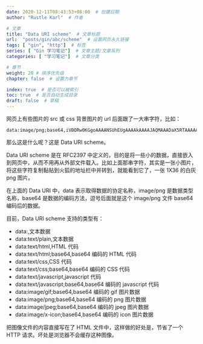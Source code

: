 ```yaml
---
date: 2020-12-11T08:43:53+08:00  # 创建日期
author: "Rustle Karl"  # 作者

# 文章
title: "Data URI scheme"  # 文章标题
url:  "posts/gin/abc/scheme"  # 设置网页永久链接
tags: [ "gin", "http"]  # 标签
series: [ "Gin 学习笔记"]  # 文章主题/文章系列
categories: [ "学习笔记"]  # 文章分类

# 章节
weight: 20 # 排序优先级
chapter: false  # 设置为章节

index: true  # 是否可以被索引
toc: true  # 是否自动生成目录
draft: false  # 草稿
---
```


网页上有些图片的 src 或 css 背景图片的 url 后面跟了一大串字符，比如：

```base64
data:image/png;base64,iVBORw0KGgoAAAANSUhEUgAAAAkAAAAJAQMAAADaX5RTAAAAA3NCSVQICAjb4U/gAAAABlBMVEX///+ZmZmOUEqyAAAAAnRSTlMA/1uRIrUAAAAJcEhZcwAACusAAArrAYKLDVoAAAAWdEVYdENyZWF0aW9uIFRpbWUAMDkvMjAvMTIGkKG+AAAAHHRFWHRTb2Z0d2FyZQBBZG9iZSBGaXJld29ya3MgQ1M26LyyjAAAAB1JREFUCJljONjA8LiBoZyBwY6BQQZMAtlAkYMNAF1fBs/zPvcnAAAAAElFTkSuQmCC
```

那么这是什么呢？这是 Data URI scheme。

Data URI scheme 是在 RFC2397 中定义的，目的是将一些小的数据，直接嵌入到网页中，从而不用再从外部文件载入。比如上面那串字符，其实是一张小图片，将这些字符复制黏贴到火狐的地址栏中并转到，就能看到它了，一张 1X36 的白灰 png 图片。

在上面的 Data URI 中，data 表示取得数据的协定名称，image/png 是数据类型名称，base64 是数据的编码方法，逗号后面就是这个 image/png 文件 base64 编码后的数据。

 目前，Data URI scheme 支持的类型有：

- data:,文本数据
- data:text/plain,文本数据
- data:text/html,HTML 代码
- data:text/html;base64,base64 编码的 HTML 代码
- data:text/css,CSS 代码
- data:text/css;base64,base64 编码的 CSS 代码
- data:text/javascript,javascript 代码
- data:text/javascript;base64,base64 编码的 javascript 代码
- data:image/gif;base64,base64 编码的 gif 图片数据
- data:image/png;base64,base64 编码的 png 图片数据
- data:image/jpeg;base64,base64 编码的 jpeg 图片数据
- data:image/x-icon;base64,base64 编码的 icon 图片数据

把图像文件的内容直接写在了 HTML 文件中，这样做的好处是，节省了一个 HTTP 请求。坏处是浏览器不会缓存这种图像。
